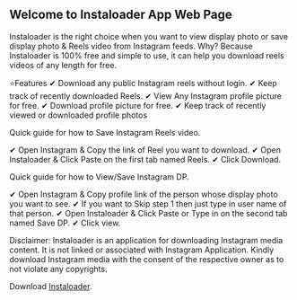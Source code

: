 ## Welcome to Instaloader App Web Page

Instaloader is the right choice when you want to view display photo or save display photo & Reels video from Instagram feeds. 
Why? Because Instaloader is 100% free and simple to use, it can help you download reels videos of any length for free. 

⭐️Features
✔ Download any public Instagram reels without login.
✔ Keep track of recently downloaded Reels.
✔ View Any Instagram profile picture for free.
✔ Download profile picture for free.
✔ Keep track of recently viewed or downloaded profile photos


Quick guide for how to Save Instagram Reels video.

✔ Open Instagram & Copy the link of Reel you want to download.
✔ Open Instaloader & Click Paste on the first tab named Reels.
✔ Click Download. 

Quick guide for how to View/Save Instagram DP.

✔ Open Instagram & Copy profile link of the person whose display photo you want to see.
✔ If you want to Skip step 1 then just type in user name of that person.
✔ Open Instaloader & Click Paste or Type in on the second tab named Save DP.
✔ Click view. 

Disclaimer:
Instaloader is an application for downloading Instagram media content. It is not linked or associated with Instagram Application.
Kindly download Instagram media with the consent of the respective owner as to not violate any copyrights.


Download [Instaloader](https://play.google.com/store/apps/details?id=com.alphageek.instaloader).
